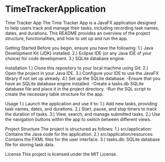 # TimeTrackerApplication
 
Time Tracker App
The Time Tracker App is a JavaFX application designed to help users track and manage their tasks, including recording task names, dates, and durations. This README provides an overview of the project structure, functionalities, and how to set up and run the app.

Getting Started
Before you begin, ensure you have the following:
        1.) Java Development Kit (JDK) installed.
        2.) Eclipse IDE (or any Java IDE of your choice) for code development.
        3.) SQLite database engine.

Installation
1.) Clone this repository to your local machine using Git:
2.) Open the project in your Java IDE.
3.) Configure your IDE to use the JavaFX library if not set up already.
4.) Set up the SQLite database:
        -Ensure that you have an SQLite database engine installed.
        -Create a tasks.db SQLite database file and place it in the project directory.
        -Run the SQL script to create the necessary table structure for the app.

Usage
1.) Launch the application and use it to:
        1.) Add new tasks, providing task names, dates, and durations.
        2.) Start, pause, and stop timers to track the duration of tasks.
        3.) View, search, and manage submitted tasks.
2.) Use the navigation buttons within the app to switch between different views.

Project Structure
The project is structured as follows:
        1.) src/application: Contains the Java code for the application.
        2.) src/application/resources: Contains the FXML files for the user interface.
        3.) tasks.db: SQLite database file for storing task data.
        
License
This project is licensed under the MIT License.

